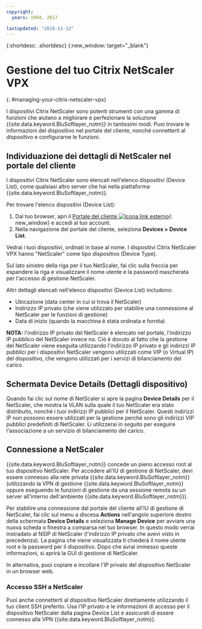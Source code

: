 ```yaml
---
copyright:
  years: 1994, 2017

lastupdated: "2018-11-12"
---
```


{:shortdesc: .shortdesc}
{:new_window: target="_blank"}

# Gestione del tuo Citrix NetScaler VPX
{: #managing-your-citrix-netscaler-vpx}

I dispositivi Citrix NetScaler sono potenti strumenti con una gamma di funzioni che aiutano a migliorare e perfezionare la soluzione {{site.data.keyword.BluSoftlayer_notm}} in tantissimi modi. Puoi trovare le informazioni del dispositivo nel portale del cliente, nonché connetterti al dispositivo e configurarne le funzioni.  

## Individuazione dei dettagli di NetScaler nel portale del cliente

I dispositivi Citrix NetScaler sono elencati nell'elenco dispositivi (Device List), come qualsiasi altro server che hai nella piattaforma {{site.data.keyword.BluSoftlayer_notm}}.

Per trovare l'elenco dispositivi (Device List):

1. Dal tuo browser, apri il [Portale del cliente ![Icona link esterno](../../icons/launch-glyph.svg "Icona link esterno")](https://control.softlayer.com/){: new_window} e accedi al tuo account.
2. Nella navigazione del portale del cliente, seleziona **Devices > Device List**.

Vedrai i tuoi dispositivi, ordinati in base al nome. I dispositivi Citrix NetScaler VPX hanno "NetScaler" come tipo dispositivo (Device Type). 

Sul lato sinistro della riga per il tuo NetScaler, fai clic sulla freccia per espandere la riga e visualizzare il nome utente e la password mascherata per l'accesso di gestione NetScaler. 

Altri dettagli elencati nell'elenco dispositivi (Device List) includono: 

* Ubicazione (data center in cui si trova il NetScaler)
* Indirizzo IP privato (che viene utilizzato per stabilire una connessione al NetScaler per le funzioni di gestione)
* Data di inizio (quando la macchina è stata ordinata e fornita)

**NOTA:** l'indirizzo IP privato del NetScaler è elencato nel portale, l'indirizzo IP pubblico del NetScaler invece no. Ciò è dovuto al fatto che la gestione del NetScaler viene eseguita utilizzando l'indirizzo IP privato e gli indirizzi IP pubblici per i dispositivi NetScaler vengono utilizzati come VIP (o Virtual IP) del dispositivo, che vengono utilizzati per i servizi di bilanciamento del carico.

## Schermata Device Details (Dettagli dispositivo) 

Quando fai clic sul nome di NetScaler si apre la pagina **Device Details** per il NetScaler, che mostra la VLAN sulla quale il tuo NetScaler era stato distribuito, nonché i tuoi indirizzi IP pubblici per il NetScaler. Questi indirizzi IP non possono essere utilizzati per la gestione perché sono gli indirizzi VIP pubblici predefiniti di NetScaler. Li utilizzerai in seguito per eseguire l'associazione a un servizio di bilanciamento del carico.

## Connessione a NetScaler

{{site.data.keyword.BluSoftlayer_notm}} concede un pieno accesso root al tuo dispositivo NetScaler. Per accedere all'IU di gestione di NetScaler, devi essere connesso alla rete privata {{site.data.keyword.BluSoftlayer_notm}} (utilizzando la VPN di gestione {{site.data.keyword.BluSoftlayer_notm}} oppure eseguendo le funzioni di gestione da una sessione remota su un server all'interno dell'ambiente {{site.data.keyword.BluSoftlayer_notm}}). 

Per stabilire una connessione dal portale del cliente all'IU di gestione di NetScaler, fai clic sul menu a discesa **Actions** nell'angolo superiore destro della schermata **Device Details** e seleziona **Manage Device** per avviare una nuova scheda o finestra a comparsa nel tuo browser. In questo modo verrai instradato al NSIP di NetScaler (l'indirizzo IP privato che avevi visto in precedenza). La pagina che viene visualizzata ti chiederà il nome utente root e la password per il dispositivo. Dopo che avrai immesso queste informazioni, si aprirà la GUI di gestione di NetScaler. 

In alternativa, puoi copiare e incollare l'IP privato del dispositivo NetScaler in un browser web.

### Accesso SSH a NetScaler

Puoi anche connetterti al dispositivo NetScaler direttamente utilizzando il tuo client SSH preferito. Usa l'IP privato e le informazioni di accesso per il dispositivo NetScaler dalla pagina Device List e assicurati di essere connesso alla VPN {{site.data.keyword.BluSoftlayer_notm}}. 
